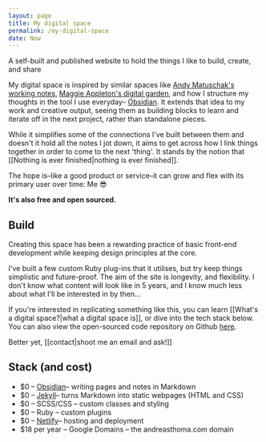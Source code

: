 ```yaml
---
layout: page
title: My digital space
permalink: /my-digital-space
date: Now
---
```

<p class="callout">A self-built and published website to hold the things I like to build, create, and share</p>

My digital space is inspired by similar spaces like [Andy Matuschak's working notes](https://notes.andymatuschak.org/About_these_notes), [Maggie Appleton's digital garden](https://maggieappleton.com/garden-history), and how I structure my thoughts in the tool I use everyday– [Obsidian](https://obsidian.md/). It extends that idea to my work and creative output, seeing them as building blocks to learn and iterate off in the next project, rather than standalone pieces.

While it simplifies some of the connections I've built between them and doesn't it hold all the notes I jot down, it aims to get across how I link things together in order to come to the next 'thing'. It stands by the notion that [[Nothing is ever finished|nothing is ever finished]]. 

The hope is–like a good product or service–it can grow and flex with its primary user over time: Me 😎

**It's also free and open sourced.**
## Build

Creating this space has been a rewarding practice of basic front-end development while keeping design principles at the core.

I've built a few custom Ruby plug-ins that it utilises, but try keep things simplistic and future-proof. The aim of the site is longevity, and flexibility. I don't know what content will look like in 5 years, and I know much less about what I'll be interested in by then...

If you're interested in replicating something like this, you can learn [[What's a digital space?|what a digital space  is]], or dive into the tech stack below. You can also view the open-sourced code repository on Github [here](https://github.com/andreeeeaaaaas/my-digital-space).

Better yet, [[contact|shoot me an email and ask!]]

## Stack (and cost)


- $0 – [Obsidian](https://obsidian.md/)– writing pages and notes in Markdown
- $0 – [Jekyll](https://jekyllrb.com/)– turns Markdown into static webpages (HTML and CSS)
- $0 – SCSS/CSS –  custom classes and styling
- $0 – Ruby –  custom plugins
- $0 – [Netlify](https://www.netlify.com/)– hosting and deployment
- $18 per year – Google Domains – the andreasthoma.com domain
